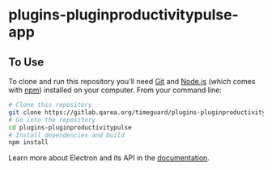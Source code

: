 # plugins-pluginproductivitypulse-app

## To Use

To clone and run this repository you'll need [Git](https://git-scm.com) and [Node.js](https://nodejs.org/en/download/) (which comes with [npm](http://npmjs.com)) installed on your computer. From your command line:

```bash
# Clone this repository
git clone https://gitlab.qarea.org/timeguard/plugins-pluginproductivitypulse.git
# Go into the repository
cd plugins-pluginproductivitypulse
# Install dependencies and build
npm install
```

Learn more about Electron and its API in the [documentation](http://electron.atom.io/docs/latest).
